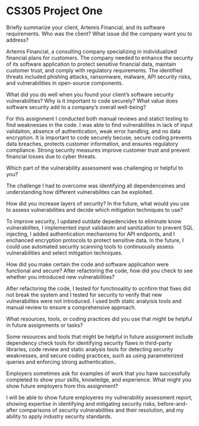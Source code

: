 # CS305 Project One 

Briefly summarize your client, Artemis Financial, and its software requirements. Who was the client? What issue did the company want you to address?

Artemis Financial, a consulting company specializing in individualized financial plans for customers. The company needed to enhance the security of its software application to protect sensitive financial data, maintain customer trust, and comply with regulatory requirements. The identified threats included phishing attacks, ransomware, malware, API security risks, and vulnerabilities in open-source components.

What did you do well when you found your client’s software security vulnerabilities? Why is it important to code securely? What value does software security add to a company’s overall well-being?

For this assignment I conducted both manual reviews and statict testing to find weaknesses in the  code. I was able to find vulnerabilites in lack of input validaiton, absence of authentication, weak error handling, and no data encryption. It is important to code securely becuse, secure coding prevents data breaches, protects customer information, and ensures regulatory compliance. Strong security measures improve customer trust and prevent financial losses due to cyber threats.

Which part of the vulnerability assessment was challenging or helpful to you?

The challenge I had to overcome was identifying all dependenceines and understanding how different vulnerabilites can be exploited. 

How did you increase layers of security? In the future, what would you use to assess vulnerabilities and decide which mitigation techniques to use?

To improve security, I updated outdate depedencides to eliminate know vulnerabilites, I implemented input validaiotn and sanitization to prevent SQL injecting, I added authentication mechanisms for API endponts, and I enchanced encryption protocols to protect sensitive data. In the future, I could use automated security scanning tools to continuously assess vulnerabilities and select mitigation techniques.

How did you make certain the code and software application were functional and secure? After refactoring the code, how did you check to see whether you introduced new vulnerabilities?

After refactoring the code, I tested for functinoality to ocnfirm that fixes did not break the system and I tested for security to verify that new vulnerabilites were not introduced. I used both static analyisis tools and manual review to ensure a comprehensive approach. 

What resources, tools, or coding practices did you use that might be helpful in future assignments or tasks?

Some resources and tools that might be helpful in future assignment include dependency check tools for identifying security flaws in third-party libraries, code review and static analysis tools for detecting security weaknesses, and secure coding practices, such as using parameterized queries and enforcing strong authentication..

Employers sometimes ask for examples of work that you have successfully completed to show your skills, knowledge, and experience. What might you show future employers from this assignment?

I will be able to show future employeres my vulnerability assessment report, showing expertise in identifying and mitigating security risks, before-and-after comparisons of security vulnerabilities and their resolution, and my ability to apply industry security standards.
